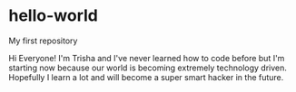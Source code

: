 # hello-world
My first repository

Hi Everyone!
I'm Trisha and I've never learned how to code before but I'm starting now because our world is becoming extremely technology
driven. Hopefully I learn a lot and will become a super smart hacker in the future.
